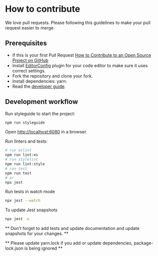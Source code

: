 # How to contribute

We love pull requests. Please following this guidelines to make your pull request easier to merge.

## Prerequisites

*   If this is your first Pull Request [How to Contribute to an Open Source Project on GitHub](https://egghead.io/series/how-to-contribute-to-an-open-source-project-on-github)
*   Install [EditorConfig](http://editorconfig.org/) plugin for your code editor to make sure it uses correct settings.
*   Fork the repository and clone your fork.
*   Install dependencies: yarn.
*   Read the [developer guide](https://ucloud-fe.github.io/react-components/#/%E5%BC%80%E5%8F%91%E6%8C%87%E5%8D%97).

## Development workflow

Run styleguide to start the project:

```sh
npm run styleguide
```

Open [http://localhost:6080](http://localhost:6080) in a browser.

Run linters and tests:

```sh
# run eslint
npm run lint:es
# run stylelint
npm run lint:style
# run test
npm run test
# or
npx jest
```

Run tests in watch mode

```sh
npx jest --watch
```

To update Jest snapshots

```sh
npx jest -u
```

** Don’t forget to add tests and update documentation and update snapshots for your changes. **

** Please update yarn.lock if you add or update dependencies, package-lock.json is being ignored **
